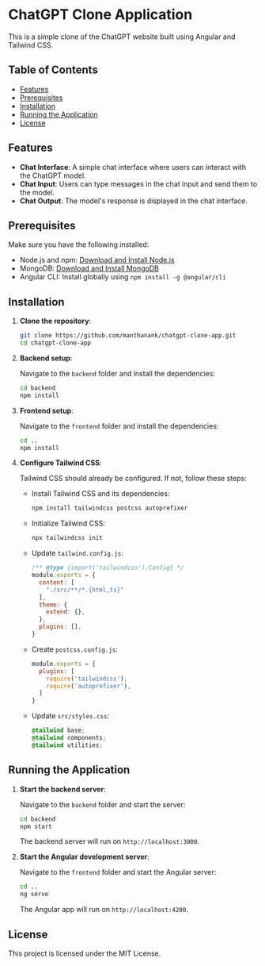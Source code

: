 # ChatGPT Clone Application

This is a simple clone of the ChatGPT website built using Angular and Tailwind CSS.

## Table of Contents

- [Features](#features)
- [Prerequisites](#prerequisites)
- [Installation](#installation)
- [Running the Application](#running-the-application)
- [License](#license)

## Features

- **Chat Interface**: A simple chat interface where users can interact with the ChatGPT model.
- **Chat Input**: Users can type messages in the chat input and send them to the model.
- **Chat Output**: The model's response is displayed in the chat interface.

## Prerequisites

Make sure you have the following installed:

- Node.js and npm: [Download and Install Node.js](https://nodejs.org/)
- MongoDB: [Download and Install MongoDB](https://www.mongodb.com/try/download/community)
- Angular CLI: Install globally using `npm install -g @angular/cli`

## Installation

1. **Clone the repository**:

   ```bash
   git clone https://github.com/manthanank/chatgpt-clone-app.git
   cd chatgpt-clone-app
   ```

2. **Backend setup**:

   Navigate to the `backend` folder and install the dependencies:

   ```bash
   cd backend
   npm install
   ```

3. **Frontend setup**:

   Navigate to the `frontend` folder and install the dependencies:

   ```bash
   cd ..
   npm install
   ```

4. **Configure Tailwind CSS**:

   Tailwind CSS should already be configured. If not, follow these steps:

   - Install Tailwind CSS and its dependencies:

     ```bash
     npm install tailwindcss postcss autoprefixer
     ```

   - Initialize Tailwind CSS:

     ```bash
     npx tailwindcss init
     ```

   - Update `tailwind.config.js`:

     ```javascript
     /** @type {import('tailwindcss').Config} */
     module.exports = {
       content: [
         "./src/**/*.{html,ts}"
       ],
       theme: {
         extend: {},
       },
       plugins: [],
     }
     ```

   - Create `postcss.config.js`:

     ```javascript
     module.exports = {
       plugins: [
         require('tailwindcss'),
         require('autoprefixer'),
       ]
     }
     ```

   - Update `src/styles.css`:

     ```css
     @tailwind base;
     @tailwind components;
     @tailwind utilities;
     ```

## Running the Application

1. **Start the backend server**:

   Navigate to the `backend` folder and start the server:

   ```bash
   cd backend
   npm start
   ```

   The backend server will run on `http://localhost:3000`.

2. **Start the Angular development server**:

   Navigate to the `frontend` folder and start the Angular server:

   ```bash
   cd ..
   ng serve
   ```

   The Angular app will run on `http://localhost:4200`.

## License

This project is licensed under the MIT License.
